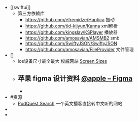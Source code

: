 - [[swiftui]]
	- 第三方依赖库
		- https://github.com/efremidze/Haptica  振动
		- https://github.com/tid-kijyun/Kanna  xml解析
		- https://github.com/kingslay/KSPlayer  播放器
		- https://github.com/amosavian/AMSMB2  smb
		- https://github.com/SwiftyJSON/SwiftyJSON
		- https://github.com/amosavian/FileProvider  文件管理
- []
	- ios设备尺寸最全最大 权威网站 [Screen Sizes](https://screensizes.app/?model=iphone-16-pro-max)
	- 苹果 figma 设计资料 [@apple – Figma](https://www.figma.com/@apple)
		-
		-
- #资源
	- [PodQuest Search](https://podquest.app/s) 一个英文播客直接转中文听的网站
-
-